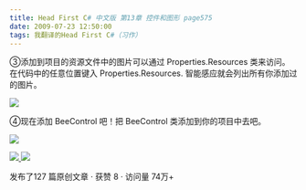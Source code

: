 ```yaml
---
title: Head First C# 中文版 第13章 控件和图形 page575
date: 2009-07-23 12:50:00
tags: 我翻译的Head First C#（习作）
---
```

③添加到项目的资源文件中的图片可以通过  Properties.Resources  类来访问。在代码中的任意位置键入
Properties.Resources.  智能感应就会列出所有你添加过的图片。

  

![](https://p-blog.csdn.net/images/p_blog_csdn_net/cuipengfei1/EntryImages/20090723/2009-07-23_12-37-01.jpg)

④现在添加  BeeControl  吧！把  BeeControl  类添加到你的项目中去吧。

  

![](https://p-blog.csdn.net/images/p_blog_csdn_net/cuipengfei1/EntryImages/20090723/2009-07-23_12-41-33.jpg)



[ ![](https://profile.csdnimg.cn/5/2/5/3_cuipengfei1)
![](https://g.csdnimg.cn/static/user-reg-year/1x/11.png)
](https://blog.csdn.net/cuipengfei1)



发布了127 篇原创文章  ·  获赞 8  ·  访问量 74万+

